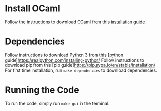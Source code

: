 # Install OCaml
Follow the instructions to download OCaml from this [installation guide](https://cs3110.github.io/textbook/chapters/preface/install.html).

# Dependencies
Follow instructions to download Python 3 from this [python guide]https://realpython.com/installing-python/
Follow instructions to download pip from this [pip guide]https://pip.pypa.io/en/stable/installation/
For first time installation, run `make dependencies` to download dependencies.

# Running the Code
To run the code, simply run `make gui` in the terminal. 
